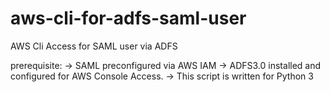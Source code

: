 # aws-cli-for-adfs-saml-user
AWS Cli Access for SAML user via ADFS

prerequisite:
-> SAML preconfigured via AWS IAM
-> ADFS3.0 installed and configured for AWS Console Access.
-> This script is written for Python 3

